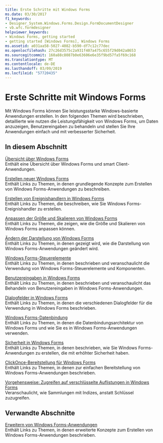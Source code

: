 ```yaml
---
title: Erste Schritte mit Windows Forms
ms.date: 03/30/2017
f1_keywords:
- Designer_System.Windows.Forms.Design.FormDocumentDesigner
- vb.wfc.formdesigner
helpviewer_keywords:
- Windows Forms, getting started
- getting started [Windows Forms], Windows Forms
ms.assetid: a031aa58-5027-4082-b590-df7c12c77dec
ms.openlocfilehash: 27c26d3575c2a931f407a475c655f29d042a8653
ms.sourcegitcommit: 160a88c8087b0e63606e6e35f9bd57fa5f69c168
ms.translationtype: MT
ms.contentlocale: de-DE
ms.lasthandoff: 03/09/2019
ms.locfileid: "57720435"
---
```

# <a name="getting-started-with-windows-forms"></a>Erste Schritte mit Windows Forms
Mit Windows Forms können Sie leistungsstarke Windows-basierte Anwendungen erstellen. In den folgenden Themen wird beschrieben, detaillierte wie nutzen die Leistungsfähigkeit von Windows Forms, um Daten anzuzeigen, Benutzereingaben zu behandeln und stellen Sie Ihre Anwendungen einfach und mit verbesserter Sicherheit.  
  
## <a name="in-this-section"></a>In diesem Abschnitt  
 [Übersicht über Windows Forms](windows-forms-overview.md)  
 Enthält eine Übersicht über Windows Forms und smart Client-Anwendungen.  
  
 [Erstellen neuer Windows Forms](creating-a-new-windows-form.md)  
 Enthält Links zu Themen, in denen grundlegende Konzepte zum Erstellen von Windows Forms-Anwendungen zu beschreiben.  
  
 [Erstellen von Ereignishandlern in Windows Forms](creating-event-handlers-in-windows-forms.md)  
 Enthält Links zu Themen, die beschreiben, wie Sie Windows Forms-Ereignishandler zu erstellen.  
  
 [Anpassen der Größe und Skalieren von Windows Forms](adjusting-the-size-and-scale-of-windows-forms.md)  
 Enthält Links zu Themen, die zeigen, wie die Größe und Skalieren von Windows Forms anpassen können.  
  
 [Ändern der Darstellung von Windows Forms](changing-the-appearance-of-windows-forms.md)  
 Enthält Links zu Themen, in denen gezeigt wird, wie die Darstellung von Windows Forms-Anwendungen geändert wird.  
  
 [Windows Forms-Steuerelemente](./controls/index.md)  
 Enthält Links zu Themen, in denen beschrieben und veranschaulicht die Verwendung von Windows Forms-Steuerelemente und Komponenten.  
  
 [Benutzereingaben in Windows Forms](user-input-in-windows-forms.md)  
 Enthält Links zu Themen, in denen beschrieben und veranschaulicht das Behandeln von Benutzereingaben in Windows Forms-Anwendungen.  
  
 [Dialogfelder in Windows Forms](dialog-boxes-in-windows-forms.md)  
 Enthält Links zu Themen, in denen die verschiedenen Dialogfelder für die Verwendung in Windows Forms beschrieben.  
  
 [Windows Forms-Datenbindung](windows-forms-data-binding.md)  
 Enthält Links zu Themen, in denen die Datenbindungsarchitektur von Windows Forms und wie Sie es in Windows Forms-Anwendungen verwenden.  
  
 [Sicherheit in Windows Forms](windows-forms-security.md)  
 Enthält Links zu Themen, in denen beschrieben, wie Sie Windows Forms-Anwendungen zu erstellen, die mit erhöhter Sicherheit haben.  
  
 [ClickOnce-Bereitstellung für Windows Forms](clickonce-deployment-for-windows-forms.md)  
 Enthält Links zu Themen, in denen zur einfachen Bereitstellung von Windows Forms-Anwendungen beschrieben.  
  
 [Vorgehensweise: Zugreifen auf verschlüsselte Auflistungen in Windows Forms](how-to-access-keyed-collections-in-windows-forms.md)  
 Veranschaulicht, wie Sammlungen mit Indizes, anstatt Schlüssel zuzugreifen.  
  
## <a name="related-sections"></a>Verwandte Abschnitte  
 [Erweitern von Windows Forms-Anwendungen](./advanced/index.md)  
 Enthält Links zu Themen, in denen erweiterte Konzepte zum Erstellen von Windows Forms-Anwendungen beschrieben.
